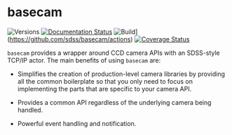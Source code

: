 basecam
=======

![Versions](https://img.shields.io/badge/python-3.8-blue)
[![Documentation Status](https://readthedocs.org/projects/sdss-basecam/badge/?version=latest)](https://sdss-basecam.readthedocs.io/en/latest/?badge=latest)
![Build](https://img.shields.io/github/workflow/status/sdss/basecam/Test)](https://github.com/sdss/basecam/actions)
[![Coverage Status](https://codecov.io/gh/sdss/basecam/branch/master/graph/badge.svg)](https://codecov.io/gh/sdss/basecam)

``basecam`` provides a wrapper around CCD camera APIs with an SDSS-style TCP/IP actor. The main benefits of using `basecam` are:

- Simplifies the creation of production-level camera libraries by providing all the common boilerplate so that you only need to focus on implementing the parts that are specific to your camera API.

- Provides a common API regardless of the underlying camera being handled.

- Powerful event handling and notification.
